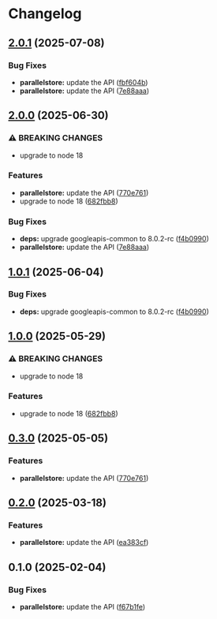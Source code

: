 # Changelog

## [2.0.1](https://github.com/googleapis/google-api-nodejs-client/compare/parallelstore-v2.0.0...parallelstore-v2.0.1) (2025-07-08)


### Bug Fixes

* **parallelstore:** update the API ([fbf604b](https://github.com/googleapis/google-api-nodejs-client/commit/fbf604beb071d53ed2cc10375122b08286d4da41))
* **parallelstore:** update the API ([7e88aaa](https://github.com/googleapis/google-api-nodejs-client/commit/7e88aaa935a2fbab7f0a00b78e4e4378c8c25644))

## [2.0.0](https://github.com/googleapis/google-api-nodejs-client/compare/parallelstore-v1.0.1...parallelstore-v2.0.0) (2025-06-30)


### ⚠ BREAKING CHANGES

* upgrade to node 18

### Features

* **parallelstore:** update the API ([770e761](https://github.com/googleapis/google-api-nodejs-client/commit/770e76164b25a3fe37ccda2e315fd2a1fb88fe0d))
* upgrade to node 18 ([682fbb8](https://github.com/googleapis/google-api-nodejs-client/commit/682fbb869189ae92b3e9a194d37d0548af0c1f92))


### Bug Fixes

* **deps:** upgrade googleapis-common to 8.0.2-rc ([f4b0990](https://github.com/googleapis/google-api-nodejs-client/commit/f4b099071040cfbcfe4a2e7d487d45ee93b369e0))
* **parallelstore:** update the API ([7e88aaa](https://github.com/googleapis/google-api-nodejs-client/commit/7e88aaa935a2fbab7f0a00b78e4e4378c8c25644))

## [1.0.1](https://github.com/googleapis/google-api-nodejs-client/compare/parallelstore-v1.0.0...parallelstore-v1.0.1) (2025-06-04)


### Bug Fixes

* **deps:** upgrade googleapis-common to 8.0.2-rc ([f4b0990](https://github.com/googleapis/google-api-nodejs-client/commit/f4b099071040cfbcfe4a2e7d487d45ee93b369e0))

## [1.0.0](https://github.com/googleapis/google-api-nodejs-client/compare/parallelstore-v0.3.0...parallelstore-v1.0.0) (2025-05-29)


### ⚠ BREAKING CHANGES

* upgrade to node 18

### Features

* upgrade to node 18 ([682fbb8](https://github.com/googleapis/google-api-nodejs-client/commit/682fbb869189ae92b3e9a194d37d0548af0c1f92))

## [0.3.0](https://github.com/googleapis/google-api-nodejs-client/compare/parallelstore-v0.2.0...parallelstore-v0.3.0) (2025-05-05)


### Features

* **parallelstore:** update the API ([770e761](https://github.com/googleapis/google-api-nodejs-client/commit/770e76164b25a3fe37ccda2e315fd2a1fb88fe0d))

## [0.2.0](https://github.com/googleapis/google-api-nodejs-client/compare/parallelstore-v0.1.0...parallelstore-v0.2.0) (2025-03-18)


### Features

* **parallelstore:** update the API ([ea383cf](https://github.com/googleapis/google-api-nodejs-client/commit/ea383cfd44b567695b8bbabdb0606a5cf43163cc))

## 0.1.0 (2025-02-04)


### Bug Fixes

* **parallelstore:** update the API ([f67b1fe](https://github.com/googleapis/google-api-nodejs-client/commit/f67b1fe01977bda21b10fc7fb0c04c5a3c7f36ec))
